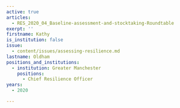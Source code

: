 ```yaml
---
active: true
articles:
  - RES_2020_04_Baseline-assessment-and-stocktaking-Roundtable
exerpt: ''
firstname: Kathy
is_institution: false
issue:
  - content/issues/assessing-resilience.md
lastname: Oldham
positions_and_institutions:
  - institution: Greater Manchester
    positions:
      - Chief Resilience Officer
years:
  - 2020

---
```

